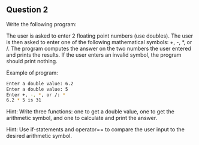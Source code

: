 ## Question 2
Write the following program: 

The user is asked to enter 2 floating point numbers (use doubles). The user is then asked to enter one of the following mathematical symbols: +, -, *, or /. The program computes the answer on the two numbers the user entered and prints the results. If the user enters an invalid symbol, the program should print nothing.

Example of program:

```bash
Enter a double value: 6.2
Enter a double value: 5
Enter +, -, *, or /: *
6.2 * 5 is 31
```

Hint: Write three functions: one to get a double value, one to get the arithmetic symbol, and one to calculate and print the answer.

Hint: Use if-statements and operator== to compare the user input to the desired arithmetic symbol.